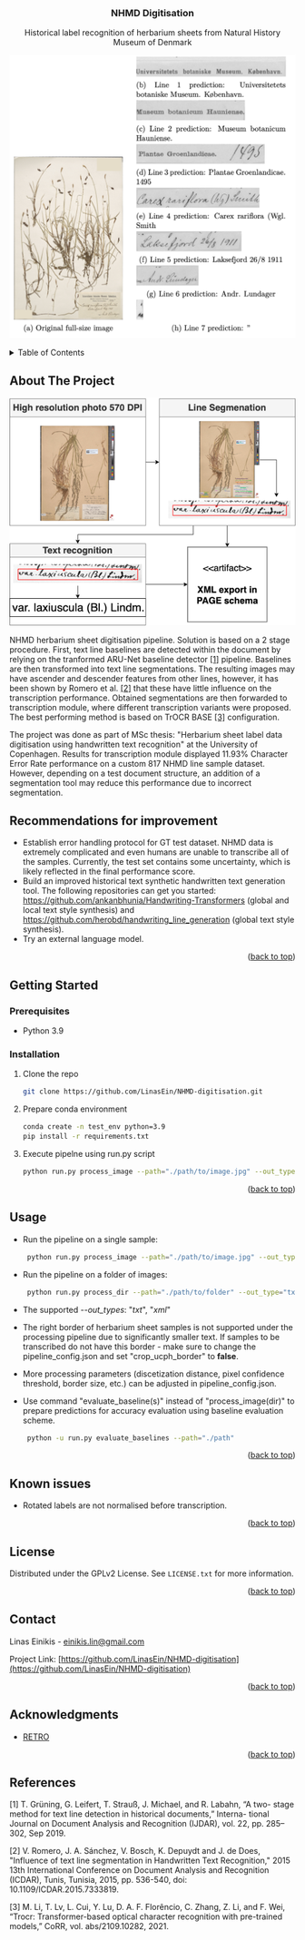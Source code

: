 <a name="readme-top"></a>

<!-- PROJECT LOGO -->
<br />
<div align="center">
  <!-- <a href="https://github.com/othneildrew/Best-README-Template">
    <img src="images/logo.png" alt="Logo" width="80" height="80">
  </a> -->

  <h3 align="center">NHMD Digitisation</h3>

  <p align="center">
    Historical label recognition of herbarium sheets from Natural History Museum of Denmark
  </p>

  <p>

![Pipeline run example][pipeline-example]

  </p>
</div>

<!-- TABLE OF CONTENTS -->
<details>
  <summary>Table of Contents</summary>
  <ol>
    <li><a href="#about-the-project">About The Project</a></li>
    <li><a href="#about-the-project">Recommendations for improvement</a></li>
    <li>
      <a href="#getting-started">Getting Started</a>
      <ul>
        <li><a href="#prerequisites">Prerequisites</a></li>
        <li><a href="#installation">Setup</a></li>
      </ul>
    </li>
    <li><a href="#usage">Usage</a></li>
    <li><a href="#usage">Known issues</a></li>
    <li><a href="#license">License</a></li>
    <li><a href="#contact">Contact</a></li>
    <li><a href="#acknowledgments">Acknowledgments</a></li>
    <li><a href="#acknowledgments">References</a></li>
  </ol>
</details>

<!-- ABOUT THE PROJECT -->

## About The Project

![Product Name Screen Shot][pipeline-screenshot]

NHMD herbarium sheet digitisation pipeline. Solution is based on a 2 stage procedure. First, text line baselines are detected within the document by relying on the tranformed ARU-Net baseline detector [[1]](#1) pipeline. Baselines are then transformed into text line segmentations. The resulting images may have ascender and descender features from other lines, however, it has been shown by Romero et al. [[2]](#2) that these have little influence on the transcription performance. Obtained segmentations are then forwarded to transcription module, where different transcription variants were proposed. The best performing method is based on TrOCR BASE [[3]](#3) configuration.

The project was done as part of MSc thesis: "Herbarium sheet label data digitisation using handwritten text recognition" at the University of Copenhagen. Results for transcription module displayed 11.93% Character Error Rate performance on a custom 817 NHMD line sample dataset. However, depending on a test document structure, an addition of a segmentation tool may reduce this performance due to incorrect segmentation.

## Recommendations for improvement
- Establish error handling protocol for GT test dataset. NHMD data is extremely complicated and even humans are unable to transcribe all of the samples. Currently, the test set contains some uncertainty, which is likely reflected in the final performance score.
- Build an improved historical text synthetic handwritten text generation tool. The following repositories can get you started: https://github.com/ankanbhunia/Handwriting-Transformers (global and local text style synthesis) and https://github.com/herobd/handwriting_line_generation (global text style synthesis).
- Try an external language model.

<p align="right">(<a href="#readme-top">back to top</a>)</p>

<!-- GETTING STARTED -->

## Getting Started

### Prerequisites

- Python 3.9

### Installation

1. Clone the repo
   ```sh
   git clone https://github.com/LinasEin/NHMD-digitisation.git
   ```
2. Prepare conda environment
   ```sh
   conda create -n test_env python=3.9
   pip install -r requirements.txt
   ```
3. Execute pipelne using run.py script
   ```sh
   python run.py process_image --path="./path/to/image.jpg" --out_type="txt" --save_images=True --out_dir='./out'
   ```

<p align="right">(<a href="#readme-top">back to top</a>)</p>

<!-- USAGE EXAMPLES -->

## Usage

- Run the pipeline on a single sample:

  ```sh
   python run.py process_image --path="./path/to/image.jpg" --out_type="txt" --save_images=True --out_dir='./out'
  ```

- Run the pipeline on a folder of images:

  ```sh
   python run.py process_dir --path="./path/to/folder" --out_type="txt" --save_images=True --out_dir='./out'
  ```

- The supported <i>--out_types</i>: "<i>txt</i>", "<i>xml</i>"

- The right border of herbarium sheet samples is not supported under the processing pipeline due to significantly smaller text. If samples to be transcribed do not have this border - make sure to change the pipeline_config.json and set "crop_ucph_border" to <b>false</b>.

- More processing parameters (discetization distance, pixel confidence threshold, border size, etc.) can be adjusted in pipeline_config.json.

- Use command "evaluate_baseline(s)" instead of "process_image(dir)" to prepare predictions for accuracy evaluation using baseline evaluation scheme.
  ```sh
   python -u run.py evaluate_baselines --path="./path"
  ```

<p align="right">(<a href="#readme-top">back to top</a>)</p>

## Known issues

- Rotated labels are not normalised before transcription.

<p align="right">(<a href="#readme-top">back to top</a>)</p>

<!-- LICENSE -->

## License

Distributed under the GPLv2 License. See `LICENSE.txt` for more information.

<p align="right">(<a href="#readme-top">back to top</a>)</p>

<!-- CONTACT -->

## Contact

Linas Einikis - einikis.lin@gmail.com

Project Link: [https://github.com/LinasEin/NHMD-digitisation](https://github.com/LinasEin/NHMD-digitisation)

<p align="right">(<a href="#readme-top">back to top</a>)</p>

<!-- ACKNOWLEDGMENTS -->

## Acknowledgments

- [RETRO](https://www.retrodigitalisering.dk/)

<p align="right">(<a href="#readme-top">back to top</a>)</p>

## References

<a id="1">[1]</a>
T. Grüning, G. Leifert, T. Strauß, J. Michael, and R. Labahn, “A two- stage method for text line detection in historical documents,” Interna- tional Journal on Document Analysis and Recognition (IJDAR), vol. 22, pp. 285–302, Sep 2019.

<a id="2">[2]</a>
V. Romero, J. A. Sánchez, V. Bosch, K. Depuydt and J. de Does, "Influence of text line segmentation in Handwritten Text Recognition," 2015 13th International Conference on Document Analysis and Recognition (ICDAR), Tunis, Tunisia, 2015, pp. 536-540, doi: 10.1109/ICDAR.2015.7333819.

<a id="3">[3]</a>
M. Li, T. Lv, L. Cui, Y. Lu, D. A. F. Florêncio, C. Zhang, Z. Li, and F. Wei, “Trocr: Transformer-based optical character recognition with pre-trained models,” CoRR, vol. abs/2109.10282, 2021.

<!-- MARKDOWN LINKS & IMAGES -->
<!-- https://www.markdownguide.org/basic-syntax/#reference-style-links -->

[pipeline-screenshot]: resources/pipeline.png
[pipeline-example]: resources/example.png
